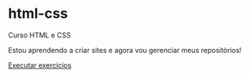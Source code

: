 # html-css
Curso HTML e CSS

Estou aprendendo a criar sites e agora vou gerenciar meus repositórios!

<a href="https://fabiiano.github.io/html-css/">Executar exercicios</a>
